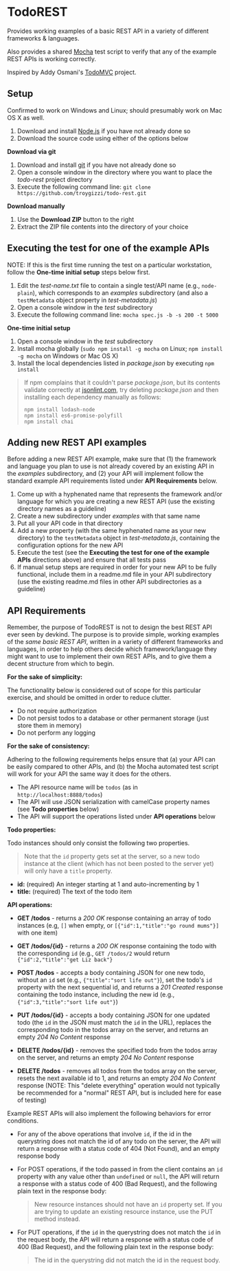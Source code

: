 # TodoREST

Provides working examples of a basic REST API in a variety of different frameworks & languages.

Also provides a shared [Mocha](http://mochajs.org/) test script to verify that any of the example REST APIs is working correctly.

Inspired by Addy Osmani's [TodoMVC](https://github.com/tastejs/todomvc) project.

## Setup

Confirmed to work on Windows and Linux; should presumably work on Mac OS X as well.

1. Download and install [Node.js](http://nodejs.org/download/) if you have not already done so
1. Download the source code using either of the options below

**Download via git**

1. Download and install [git](http://git-scm.com/downloads) if you have not already done so
1. Open a console window in the directory where you want to place the *todo-rest* project directory
1. Execute the following command line: `git clone https://github.com/troygizzi/todo-rest.git`

**Download manually**

1. Use the **Download ZIP** button to the right
1. Extract the ZIP file contents into the directory of your choice

## Executing the test for one of the example APIs

NOTE: If this is the first time running the test on a particular workstation, follow the **One-time initial setup** steps below first.

1. Edit the *test-name.txt* file to contain a single test/API name (e.g., `node-plain`), which corresponds to an *examples* subdirectory (and also a `testMetadata` object property in *test-metadata.js*)
1. Open a console window in the *test* subdirectory
1. Execute the following command line: `mocha spec.js -b -s 200 -t 5000`

**One-time initial setup**

1. Open a console window in the *test* subdirectory
1. Install mocha globally (`sudo npm install -g mocha` on Linux; `npm install -g mocha` on Windows or Mac OS X)
1. Install the local dependencies listed in *package.json* by executing `npm install`

> If npm complains that it couldn't parse *package.json*, but its contents validate correctly at [jsonlint.com](http://jsonlint.com/), try deleting *package.json* and then installing each dependency manually as follows:
>
>     npm install lodash-node
>     npm install es6-promise-polyfill
>     npm install chai

## Adding new REST API examples

Before adding a new REST API example, make sure that (1) the framework and language you plan to use is not already covered by an existing API in the *examples* subdirectory, and (2) your API will implement follow the standard example API requirements listed under **API Requirements** below.

1. Come up with a hyphenated name that represents the framework and/or language for which you are creating a new REST API (use the existing directory names as a guideline)
1. Create a new subdirectory under *examples* with that same name
1. Put all your API code in that directory
1. Add a new property (with the same hyphenated name as your new directory) to the `testMetadata` object in *test-metadata.js*, containing the configuration options for the new API
1. Execute the test (see the **Executing the test for one of the example APIs** directions above) and ensure that all tests pass
1. If manual setup steps are required in order for your new API to be fully functional, include them in a readme.md file in your API subdirectory (use the existing readme.md files in other API subdirectories as a guideline)

## API Requirements

Remember, the purpose of TodoREST is not to design the best REST API ever seen by devkind. The purpose is to provide simple, working examples of the *same basic REST API*, written in a variety of different frameworks and languages, in order to help others decide which framework/language they might want to use to implement their own REST APIs, and to give them a decent structure from which to begin.

**For the sake of simplicity:**

The functionality below is considered out of scope for this particular exercise, and should be omitted in order to reduce clutter.

 - Do not require authorization
 - Do not persist todos to a database or other permanent storage (just store them in memory)
 - Do not perform any logging

**For the sake of consistency:**

Adhering to the following requirements helps ensure that (a) your API can be easily compared to other APIs, and (b) the Mocha automated test script will work for your API the same way it does for the others.

 - The API resource name will be `todos` (as in `http://localhost:8888/todos`)
 - The API will use JSON serialization with camelCase property names (see **Todo properties** below)
 - The API will support the operations listed under **API operations** below

**Todo properties:**

Todo instances should only consist the following two properties.

> Note that the `id` property gets set at the server, so a new todo instance at the client (which has not been posted to the server yet) will only have a `title` property.

 - **id:** (required) An integer starting at 1 and auto-incrementing by 1
 - **title:** (required) The text of the todo item

**API operations:**

 - **GET /todos** - returns a *200 OK* response containing an array of todo instances (e.g, `[]` when empty, or `[{"id":1,"title":"go round mums"}]` with one item)

 - **GET /todos/{id}** - returns a *200 OK* response containing the todo with the corresponding `id` (e.g., `GET /todos/2` would return `{"id":2,"title":"get Liz back"}`

 - **POST /todos** - accepts a body containing JSON for one new todo, without an `id` set (e.g., `{"title":"sort life out"}`), set the todo's `id` property with the next sequential id, and returns a *201 Created* response containing the todo instance, including the new id (e.g., `{"id":3,"title":"sort life out"}`)

 - **PUT /todos/{id}** - accepts a body containing JSON for one updated todo (the `id` in the JSON must match the `id` in the URL), replaces the corresponding todo in the todos array on the server, and returns an empty *204 No Content* response

 - **DELETE /todos/{id}** - removes the specified todo from the todos array on the server, and returns an empty *204 No Content* response

 - **DELETE /todos** - removes all todos from the todos array on the server, resets the next available id to 1, and returns an empty *204 No Content* response (NOTE: This "delete everything" operation would not typically be recommended for a "normal" REST API, but is included here for ease of testing)

Example REST APIs will also implement the following behaviors for error conditions.

- For any of the above operations that involve `id`, if the id in the querystring does not match the id of any todo on the server, the API will return a response with a status code of 404 (Not Found), and an empty response body

- For POST operations, if the todo passed in from the client contains an `id` property with any value other than `undefined` or `null`, the API will return a response with a status code of 400 (Bad Request), and the following plain text in the response body:

  > New resource instances should not have an `id` property set. If you are trying to update an existing resource instance, use the PUT method instead.

- For PUT operations, if the `id` in the querystring does not match the `id` in the request body, the API will return a response with a status code of 400 (Bad Request), and the following plain text in the response body:

  > The id in the querystring did not match the id in the request body.
